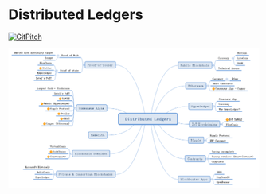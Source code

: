# Distributed Ledgers

[![GitPitch](https://gitpitch.com/assets/badge.svg)](https://gitpitch.com/nyrahul/blockchain_blogs/master?grs=github&t=white)

![Alt text](Distributed%20Ledgers.png "Mindmap for distributed ledgers ecosystem")
